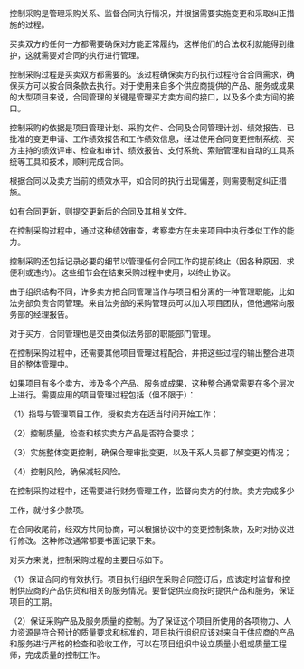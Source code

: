 
控制采购是管理采购关系、监督合同执行情况，并根据需要实施变更和采取纠正措施的过程。

买卖双方的任何一方都需要确保对方能正常履约，这样他们的合法权利就能得到维护，这就需要对合同的执行进行管理。

控制采购过程是买卖双方都需要的。该过程确保卖方的执行过程符合合同需求，确保买方可以按合同条款去执行。对于使用来自多个供应商提供的产品、服务或成果的大型项目来说，合同管理的关键是管理买方卖方间的接口，以及多个卖方间的接口。

控制采购的依据是项目管理计划、采购文件、合同及合同管理计划、绩效报告、已批准的变更申请、工作绩效报告和工作绩效信息，经过使用合同变更控制系统、买方主持的绩效评审、检查和审计、绩效报告、支付系统、索赔管理和自动的工具系统等工具和技术，顺利完成合同。

根据合同以及卖方当前的绩效水平，如合同的执行出现偏差，则需要制定纠正措施。

如有合同更新，则提交更新后的合同及其相关文件。

在控制采购过程中，通过这种绩效审查，考察卖方在未来项目中执行类似工作的能力。

控制采购还包括记录必要的细节以管理任何合同工作的提前终止（因各种原因、求便利或违约）。这些细节会在结束采购过程中使用，以终止协议。

由于组织结构不同，许多卖方把合同管理当作与项目相分离的一种管理职能，比如法务部负责合同管理。来自法务部的采购管理员可以加入项目团队，但他通常向服务部的经理报告。

对于买方，合同管理也是交由类似法务部的职能部门管理。

在控制采购过程中，还需要其他项目管理过程配合，并把这些过程的输出整合进项目的整体管理中。

如果项目有多个卖方，涉及多个产品、服务或成果，这种整合通常需要在多个层次上进行。需要应用的项目管理过程包括（但不限于）：

（1）指导与管理项目工作，授权卖方在适当时间开始工作；

（2）控制质量，检查和核实卖方产品是否符合要求；

（3）实施整体变更控制，确保合理审批变更，以及干系人员都了解变更的情况；

（4）控制风险，确保减轻风险。

在控制采购过程中，还需要进行财务管理工作，监督向卖方的付款。卖方完成多少

工作，就付多少款项。

在合同收尾前，经双方共同协商，可以根据协议中的变更控制条款，及时对协议进行修改。这种修改通常都要书面记录下来。

对买方来说，控制采购过程的主要目标如下。

（1）保证合同的有效执行。项目执行组织在采购合同签订后，应该定时监督和控制供应商的产品供货和相关的服务情况。要督促供应商按时提供产品和服务，保证项目的工期。

（2）保证采购产品及服务质量的控制。为了保证这个项目所使用的各项物力、人力资源是符合预计的质量要求和标准的，项目执行组织应该对来自于供应商的产品和服务进行严格的检查和验收工作，可以在项目组织中设立质量小组或质量工程师，完成质量的控制工作。
